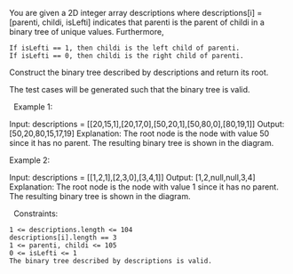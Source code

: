 You are given a 2D integer array descriptions where descriptions[i] = [parenti, childi, isLefti] indicates that parenti is the parent of childi in a binary tree of unique values. Furthermore,


	If isLefti == 1, then childi is the left child of parenti.
	If isLefti == 0, then childi is the right child of parenti.


Construct the binary tree described by descriptions and return its root.

The test cases will be generated such that the binary tree is valid.

 
Example 1:

Input: descriptions = [[20,15,1],[20,17,0],[50,20,1],[50,80,0],[80,19,1]]
Output: [50,20,80,15,17,19]
Explanation: The root node is the node with value 50 since it has no parent.
The resulting binary tree is shown in the diagram.


Example 2:

Input: descriptions = [[1,2,1],[2,3,0],[3,4,1]]
Output: [1,2,null,null,3,4]
Explanation: The root node is the node with value 1 since it has no parent.
The resulting binary tree is shown in the diagram.


 
Constraints:


	1 <= descriptions.length <= 104
	descriptions[i].length == 3
	1 <= parenti, childi <= 105
	0 <= isLefti <= 1
	The binary tree described by descriptions is valid.

